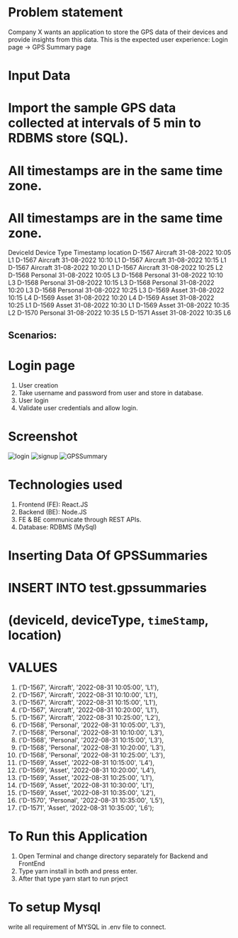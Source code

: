 # Problem statement
Company X wants an application to store the GPS data of their devices and provide insights
from this data. This is the expected user experience:
Login page → GPS Summary page


# Input Data
# Import the sample GPS data collected at intervals of 5 min to RDBMS store (SQL).
# All timestamps are in the same time zone.

# All timestamps are in the same time zone.
DeviceId Device Type Timestamp location
D-1567 Aircraft 31-08-2022 10:05 L1
D-1567 Aircraft 31-08-2022 10:10 L1
D-1567 Aircraft 31-08-2022 10:15 L1
D-1567 Aircraft 31-08-2022 10:20 L1
D-1567 Aircraft 31-08-2022 10:25 L2
D-1568 Personal 31-08-2022 10:05 L3
D-1568 Personal 31-08-2022 10:10 L3
D-1568 Personal 31-08-2022 10:15 L3
D-1568 Personal 31-08-2022 10:20 L3
D-1568 Personal 31-08-2022 10:25 L3
D-1569 Asset 31-08-2022 10:15 L4
D-1569 Asset 31-08-2022 10:20 L4
D-1569 Asset 31-08-2022 10:25 L1
D-1569 Asset 31-08-2022 10:30 L1
D-1569 Asset 31-08-2022 10:35 L2
D-1570 Personal 31-08-2022 10:35 L5
D-1571 Asset 31-08-2022 10:35 L6

## Scenarios:
# Login page
1. User creation
2. Take username and password from user and store in database.
3. User login
4. Validate user credentials and allow login.

# Screenshot
![login](https://res.cloudinary.com/mcaprojectnitjsr/image/upload/v1665258554/pensive/p1_yvmi4q.png "login")
![signup](https://res.cloudinary.com/mcaprojectnitjsr/image/upload/v1665258555/pensive/p3_jwir64.png "signup")
![GPSSummary](https://res.cloudinary.com/mcaprojectnitjsr/image/upload/v1665258554/pensive/p2_oolrs9.png "GPSSummary")

# Technologies used
1. Frontend (FE): React.JS
2. Backend (BE): Node.JS
3. FE & BE communicate through REST APIs.
4. Database: RDBMS (MySql)

# Inserting Data Of GPSSummaries
# INSERT INTO test.gpssummaries
# (deviceId, deviceType, `timeStamp`, location)
# VALUES
1. ('D-1567', 'Aircraft', '2022-08-31 10:05:00', 'L1'),
2. ('D-1567', 'Aircraft', '2022-08-31 10:10:00', 'L1'),
3. ('D-1567', 'Aircraft', '2022-08-31 10:15:00', 'L1'),
4. ('D-1567', 'Aircraft', '2022-08-31 10:20:00', 'L1'),
5. ('D-1567', 'Aircraft', '2022-08-31 10:25:00', 'L2'),
6. ('D-1568', 'Personal', '2022-08-31 10:05:00', 'L3'),
7. ('D-1568', 'Personal', '2022-08-31 10:10:00', 'L3'),
8. ('D-1568', 'Personal', '2022-08-31 10:15:00', 'L3'),
9. ('D-1568', 'Personal', '2022-08-31 10:20:00', 'L3'),
10. ('D-1568', 'Personal', '2022-08-31 10:25:00', 'L3'),
11. ('D-1569', 'Asset', '2022-08-31 10:15:00', 'L4'),
12. ('D-1569', 'Asset', '2022-08-31 10:20:00', 'L4'),
13. ('D-1569', 'Asset', '2022-08-31 10:25:00', 'L1'),
14. ('D-1569', 'Asset', '2022-08-31 10:30:00', 'L1'),
15. ('D-1569', 'Asset', '2022-08-31 10:35:00', 'L2'),
16. ('D-1570', 'Personal', '2022-08-31 10:35:00', 'L5'),
17. ('D-1571', 'Asset', '2022-08-31 10:35:00', 'L6'); 

# To Run this Application
1. Open Terminal and change directory separately for Backend and FrontEnd
2. Type yarn install in both and press enter.
3. After that type yarn start to run prject

# To setup Mysql 
write all requirement of MYSQL  in .env file to connect.


